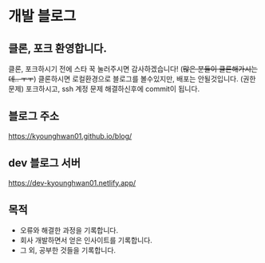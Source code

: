 # 개발 블로그

## 클론, 포크 환영합니다.

클론, 포크하시기 전에 스타 꾹 눌러주시면 감사하겠습니다! (~~많은 분들이 클론해가시는데.. ㅜㅜ~~)
클론하시면 로컬환경으로 블로그를 볼수있지만, 배포는 안될것입니다. (권한문제)
포크하시고, ssh 계정 문제 해결하신후에 commit이 됩니다.

## 블로그 주소

https://kyounghwan01.github.io/blog/

## dev 블로그 서버

https://dev-kyounghwan01.netlify.app/

## 목적

- 오류와 해결한 과정을 기록합니다.
- 회사 개발하면서 얻은 인사이트를 기록합니다.
- 그 외, 공부한 것들을 기록합니다.

